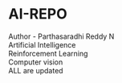 # AI-REPO
Author - Parthasaradhi Reddy N
<br>
Artificial Intelligence
<br>
Reinforcement Learning
<br>
Computer vision
<br>
ALL are updated
